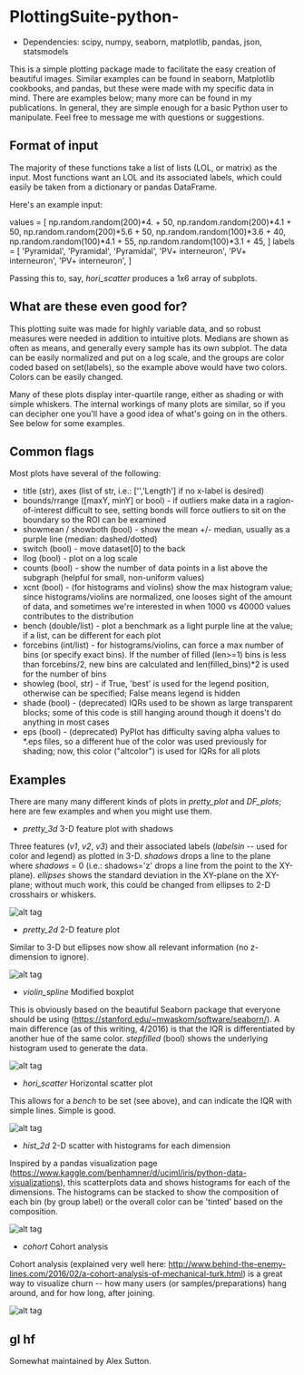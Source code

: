 # PlottingSuite-python-


* Dependencies: scipy, numpy, seaborn, matplotlib, pandas, json, statsmodels

This is a simple plotting package made to facilitate the easy creation of beautiful images. Similar examples can be found in seaborn, Matplotlib cookbooks, and pandas, but these were made with my specific data in mind. There are examples below; many more can be found in my publications. In general, they are simple enough for a basic Python user to manipulate. Feel free to message me with questions or suggestions.

## Format of input
The majority of these functions take a list of lists (LOL, or matrix) as the input. Most functions want an LOL and its associated labels, which could easily be taken from a dictionary or pandas DataFrame.

Here's an example input:

values = [
  np.random.random(200)*4. + 50,
  np.random.random(200)*4.1 + 50,
  np.random.random(200)*5.6 + 50,
  np.random.random(100)*3.6 + 40,
  np.random.random(100)*4.1 + 55,
  np.random.random(100)*3.1 + 45,
  ]
labels = [
  'Pyramidal',
  'Pyramidal',
  'Pyramidal',
  'PV+ interneuron',
  'PV+ interneuron',
  'PV+ interneuron',
  ]

Passing this to, say, *hori_scatter* produces a 1x6 array of subplots.

## What are these even good for?
This plotting suite was made for highly variable data, and so robust measures were needed in addition to intuitive plots. Medians are shown as often as means, and generally every sample has its own subplot. The data can be easily normalized and put on a log scale, and the groups are color coded based on set(labels), so the example above would have two colors. Colors can be easily changed.

Many of these plots display inter-quartile range, either as shading or with simple whiskers. The internal workings of many plots are similar, so if you can decipher one you'll have a good idea of what's going on in the others. See below for some examples.

## Common flags
Most plots have several of the following:
* title (str), axes (list of str, i.e.: ['','Length'] if no x-label is desired)
* bounds/rrange ([maxY, minY] or bool) - if outliers make data in a ragion-of-interest difficult to see, setting bonds will force outliers to sit on the boundary so the ROI can be examined
* showmean / showboth (bool) - show the mean +/- median, usually as a purple line (median: dashed/dotted)
* switch (bool)    - move dataset[0] to the back
* llog (bool)      - plot on a log scale
* counts (bool)    - show the number of data points in a list above the subgraph (helpful for small, non-uniform values)
* xcnt (bool)      - (for histograms and violins) show the max histogram value; since histograms/violins are normalized, one looses sight of the amount of data, and sometimes we're interested in when 1000 vs 40000 values contributes to the distribution
* bench (double/list) - plot a benchmark as a light purple line at the value; if a list, can be different for each plot
* forcebins (int/list) - for histograms/violins, can force a max number of bins (or specify exact bins). If the number of filled (len>=1) bins is less than forcebins/2, new bins are calculated and len(filled_bins)*2 is used for the number of bins
* showleg (bool, str) - if True, 'best' is used for the legend position, otherwise can be specified; False means legend is hidden
* shade (bool)     - (deprecated) IQRs used to be shown as large transparent blocks; some of this code is still hanging around though it doens't do anything in most cases
* eps (bool)       - (deprecated) PyPlot has difficulty saving alpha values to *.eps files, so a different hue of the color was used previously for shading; now, this color ("altcolor") is used for IQRs for all plots


## Examples

There are many many different kinds of plots in *pretty_plot* and *DF_plots*; here are few examples and when you might use them.

* *pretty_3d* 3-D feature plot with shadows
 
Three features (_v1_, _v2_, _v3_) and their associated labels (_labelsin_ -- used for color and legend) as plotted in 3-D. _shadows_ drops a line to the plane where _shadows_ = 0 (i.e.: shadows='z' drops a line from the point to the XY-plane). _ellipses_ shows the standard deviation in the XY-plane on the XY-plane; without much work, this could be changed from ellipses to 2-D crosshairs or whiskers.

![alt tag](https://raw.githubusercontent.com/acsutt0n/PlottingSuite-python-/master/\/subtrees_3d_scatter.png)

* *pretty_2d* 2-D feature plot
 
Similar to 3-D but ellipses now show all relevant information (no z-dimension to ignore).

![alt tag](https://raw.githubusercontent.com/acsutt0n/PlottingSuite-python-/master/paths_2d_scatter.png)

* *violin_spline* Modified boxplot
 
This is obviously based on the beautiful Seaborn package that everyone should be using (https://stanford.edu/~mwaskom/software/seaborn/). A main difference (as of this writing, 4/2016) is that the IQR is differentiated by another hue of the same color. _stepfilled_ (bool) shows the underlying histogram used to generate the data.

![alt tag](https://raw.githubusercontent.com/acsutt0n/PlottingSuite-python-/master/violin_example.png)

* *hori_scatter* Horizontal scatter plot

This allows for a _bench_ to be set (see above), and can indicate the IQR with simple lines. Simple is good.

![alt tag](https://raw.githubusercontent.com/acsutt0n/PlottingSuite-python-/master/scatter_bench_crosshairs.png)

* *hist_2d* 2-D scatter with histograms for each dimension

Inspired by a pandas visualization page (https://www.kaggle.com/benhamner/d/uciml/iris/python-data-visualizations), this scatterplots data and shows histograms for each of the dimensions. The histograms can be stacked to show the composition of each bin (by group label) or the overall color can be 'tinted' based on the composition.

![alt tag](https://raw.githubusercontent.com/acsutt0n/PlottingSuite-python-/master/2d-hist.png)

* *cohort* Cohort analysis

Cohort analysis (explained very well here: http://www.behind-the-enemy-lines.com/2016/02/a-cohort-analysis-of-mechanical-turk.html) is a great way to visualize churn -- how many users (or samples/preparations) hang around, and for how long, after joining. 

![alt tag](https://raw.githubusercontent.com/acsutt0n/PlottingSuite-python-/master/cohort_analysis.png)


## gl hf

Somewhat maintained by Alex Sutton.
